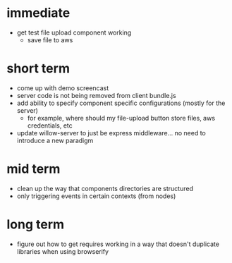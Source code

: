 # immediate
- get test file upload component working
	- save file to aws

# short term
- come up with demo screencast
- server code is not being removed from client bundle.js
- add ability to specify component specific configurations (mostly for the server)
	- for example, where should my file-upload button store files, aws credentials, etc
- update willow-server to just be express middleware... no need to introduce a new paradigm


# mid term
- clean up the way that components directories are structured
- only triggering events in certain contexts (from nodes)

# long term
- figure out how to get requires working in a way that doesn't duplicate libraries when using browserify